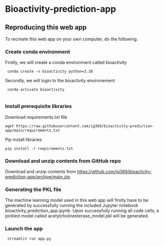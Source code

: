 # Bioactivity-prediction-app
## Reproducing this web app
To recreate this web app on your own computer, do the following.

### Create conda environment
Firstly, we will create a conda environment called bioactivity

```
 conda create -n bioactivity python=3.10

``` 

Secondly, we will login to the bioactivity environement

```
 conda activate bioactivity
 
```

### Install prerequisite libraries
Download requirements.txt file


```
wget https://raw.githubusercontent.com/ig369/bioactivity-prediction-app/main/requirements.txt

```
Pip install libraries

```
pip install -r requirements.txt

```
### Download and unzip contents from GitHub repo
Download and unzip contents from https://github.com/ig369/bioactivity-prediction-app/archive/main.zip

### Generating the PKL file
The machine learning model used in this web app will firstly have to be generated by successfully running the included Jupyter notebook bioactivity_prediction_app.ipynb. Upon successfully running all code cells, a pickled model called acetylcholinesterase_model.pkl will be generated.

### Launch the app

```
 streamlit run app.py
 
```
